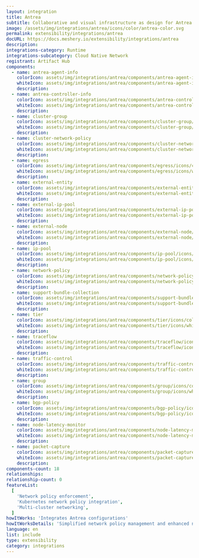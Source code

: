 ```yaml
---
layout: integration
title: Antrea
subtitle: Collaborative and visual infrastructure as design for Antrea
image: /assets/img/integrations/antrea/icons/color/antrea-color.svg
permalink: extensibility/integrations/antrea
docURL: https://docs.meshery.io/extensibility/integrations/antrea
description:
integrations-category: Runtime
integrations-subcategory: Cloud Native Network
registrant: Artifact Hub
components:
  - name: antrea-agent-info
    colorIcon: assets/img/integrations/antrea/components/antrea-agent-info/icons/color/antrea-agent-info-color.svg
    whiteIcon: assets/img/integrations/antrea/components/antrea-agent-info/icons/white/antrea-agent-info-white.svg
    description:
  - name: antrea-controller-info
    colorIcon: assets/img/integrations/antrea/components/antrea-controller-info/icons/color/antrea-controller-info-color.svg
    whiteIcon: assets/img/integrations/antrea/components/antrea-controller-info/icons/white/antrea-controller-info-white.svg
    description:
  - name: cluster-group
    colorIcon: assets/img/integrations/antrea/components/cluster-group/icons/color/cluster-group-color.svg
    whiteIcon: assets/img/integrations/antrea/components/cluster-group/icons/white/cluster-group-white.svg
    description:
  - name: cluster-network-policy
    colorIcon: assets/img/integrations/antrea/components/cluster-network-policy/icons/color/cluster-network-policy-color.svg
    whiteIcon: assets/img/integrations/antrea/components/cluster-network-policy/icons/white/cluster-network-policy-white.svg
    description:
  - name: egress
    colorIcon: assets/img/integrations/antrea/components/egress/icons/color/egress-color.svg
    whiteIcon: assets/img/integrations/antrea/components/egress/icons/white/egress-white.svg
    description:
  - name: external-entity
    colorIcon: assets/img/integrations/antrea/components/external-entity/icons/color/external-entity-color.svg
    whiteIcon: assets/img/integrations/antrea/components/external-entity/icons/white/external-entity-white.svg
    description:
  - name: external-ip-pool
    colorIcon: assets/img/integrations/antrea/components/external-ip-pool/icons/color/external-ip-pool-color.svg
    whiteIcon: assets/img/integrations/antrea/components/external-ip-pool/icons/white/external-ip-pool-white.svg
    description:
  - name: external-node
    colorIcon: assets/img/integrations/antrea/components/external-node/icons/color/external-node-color.svg
    whiteIcon: assets/img/integrations/antrea/components/external-node/icons/white/external-node-white.svg
    description:
  - name: ip-pool
    colorIcon: assets/img/integrations/antrea/components/ip-pool/icons/color/ip-pool-color.svg
    whiteIcon: assets/img/integrations/antrea/components/ip-pool/icons/white/ip-pool-white.svg
    description:
  - name: network-policy
    colorIcon: assets/img/integrations/antrea/components/network-policy/icons/color/network-policy-color.svg
    whiteIcon: assets/img/integrations/antrea/components/network-policy/icons/white/network-policy-white.svg
    description:
  - name: support-bundle-collection
    colorIcon: assets/img/integrations/antrea/components/support-bundle-collection/icons/color/support-bundle-collection-color.svg
    whiteIcon: assets/img/integrations/antrea/components/support-bundle-collection/icons/white/support-bundle-collection-white.svg
    description:
  - name: tier
    colorIcon: assets/img/integrations/antrea/components/tier/icons/color/tier-color.svg
    whiteIcon: assets/img/integrations/antrea/components/tier/icons/white/tier-white.svg
    description:
  - name: traceflow
    colorIcon: assets/img/integrations/antrea/components/traceflow/icons/color/traceflow-color.svg
    whiteIcon: assets/img/integrations/antrea/components/traceflow/icons/white/traceflow-white.svg
    description:
  - name: traffic-control
    colorIcon: assets/img/integrations/antrea/components/traffic-control/icons/color/traffic-control-color.svg
    whiteIcon: assets/img/integrations/antrea/components/traffic-control/icons/white/traffic-control-white.svg
    description:
  - name: group
    colorIcon: assets/img/integrations/antrea/components/group/icons/color/group-color.svg
    whiteIcon: assets/img/integrations/antrea/components/group/icons/white/group-white.svg
    description:
  - name: bgp-policy
    colorIcon: assets/img/integrations/antrea/components/bgp-policy/icons/color/bgp-policy-color.svg
    whiteIcon: assets/img/integrations/antrea/components/bgp-policy/icons/white/bgp-policy-white.svg
    description:
  - name: node-latency-monitor
    colorIcon: assets/img/integrations/antrea/components/node-latency-monitor/icons/color/node-latency-monitor-color.svg
    whiteIcon: assets/img/integrations/antrea/components/node-latency-monitor/icons/white/node-latency-monitor-white.svg
    description:
  - name: packet-capture
    colorIcon: assets/img/integrations/antrea/components/packet-capture/icons/color/packet-capture-color.svg
    whiteIcon: assets/img/integrations/antrea/components/packet-capture/icons/white/packet-capture-white.svg
    description:
components-count: 18
relationships:
relationship-count: 0
featureList:
  [
    'Network policy enforcement',
    'Kubernetes network policy integration',
    'Multi-cluster networking',
  ]
howItWorks: 'Integrates Antrea configurations'
howItWorksDetails: 'Simplified network policy management and enhanced networking in Kubernetes'
language: en
list: include
type: extensibility
category: integrations
---
```

